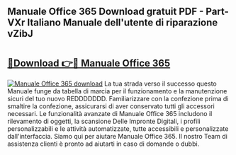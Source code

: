 ## Manuale Office 365 Download gratuit PDF - Part-VXr Italiano Manuale dell'utente di riparazione vZibJ

# <h2><a href="http://dfb4mow.blite.top/?on=Manuale+Office+365">🔗Download 👉🔴 Manuale Office 365</a></h2>

[![Manuale Office 365 download](https://i.imgur.com/lujVjoI.png)](http://dfb4mow.blite.top/?on=Manuale+Office+365)
La tua strada verso il successo questo Manuale funge da tabella di marcia per il funzionamento e la manutenzione sicuri del tuo nuovo REDDDDDDD. Familiarizzare con la confezione prima di smaltire la confezione, assicurarsi di aver conservato tutti gli accessori necessari. Le funzionalità avanzate di Manuale Office 365 includono il rilevamento di oggetti, la scansione Delle Impronte Digitali, i profili personalizzabili e le attività automatizzate, tutte accessibili e personalizzate dall'interfaccia. Siamo qui per aiutare Manuale Office 365. Il nostro Team di assistenza clienti è pronto ad aiutarti in caso di domande o dubbi.
